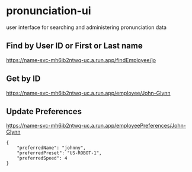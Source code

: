 # pronunciation-ui
user interface for searching and administering pronunciation data


## Find by User ID or First or Last name
https://name-svc-mh6ib2ntwq-uc.a.run.app/findEmployee/jo

## Get by ID
https://name-svc-mh6ib2ntwq-uc.a.run.app/employee/John-Glynn

## Update Preferences
https://name-svc-mh6ib2ntwq-uc.a.run.app/employeePreferences/John-Glynn

```
{
    "preferredName": "johnny",
    "preferredPreset": "US-ROBOT-1",
    "preferredSpeed": 4
}
```
